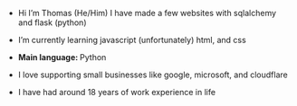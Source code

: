 - Hi I’m Thomas (He/Him)
I have made a few websites with sqlalchemy and flask (python)

-  I’m currently learning javascript (unfortunately) html, and css
- <b>Main language: </b> Python

- I love supporting small businesses like google, microsoft, and cloudflare
- I have had around 18 years of work experience in life

<!---
Thomas5636/Thomas5636 is a ✨ special ✨ repository because its `README.md` (this file) appears on your GitHub profile.
You can click the Preview link to take a look at your changes.
--->
